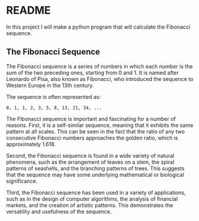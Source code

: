 # README
In this project I will make a python program that will calculate the Fibonacci sequence. 



## The Fibonacci Sequence

The Fibonacci sequence is a series of numbers in which each number is the sum of the two preceding ones, starting from 0 and 1. It is named after Leonardo of Pisa, also known as Fibonacci, who introduced the sequence to Western Europe in the 13th century.

The sequence is often represented as:

```
0, 1, 1, 2, 3, 5, 8, 13, 21, 34, ...
```

The Fibonacci sequence is important and fascinating for a number of reasons. First, it is a self-similar sequence, meaning that it exhibits the same pattern at all scales. This can be seen in the fact that the ratio of any two consecutive Fibonacci numbers approaches the golden ratio, which is approximately 1.618.

Second, the Fibonacci sequence is found in a wide variety of natural phenomena, such as the arrangement of leaves on a stem, the spiral patterns of seashells, and the branching patterns of trees. This suggests that the sequence may have some underlying mathematical or biological significance.

Third, the Fibonacci sequence has been used in a variety of applications, such as in the design of computer algorithms, the analysis of financial markets, and the creation of artistic patterns. This demonstrates the versatility and usefulness of the sequence.
